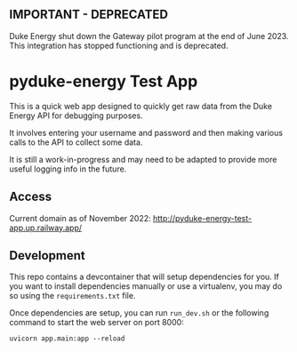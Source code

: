 ## IMPORTANT - DEPRECATED

Duke Energy shut down the Gateway pilot program at the end of June 2023. This integration has stopped functioning and is deprecated.

# pyduke-energy Test App

This is a quick web app designed to quickly get raw data from the Duke Energy API for debugging purposes.

It involves entering your username and password and then making various calls to the API to collect some data.

It is still a work-in-progress and may need to be adapted to provide more useful logging info in the future.

## Access

Current domain as of November 2022: http://pyduke-energy-test-app.up.railway.app/

## Development

This repo contains a devcontainer that will setup dependencies for you. If you want to install dependencies manually or use a virtualenv, you may do so using the `requirements.txt` file.

Once dependencies are setup, you can run `run_dev.sh` or the following command to start the web server on port 8000:

    uvicorn app.main:app --reload
